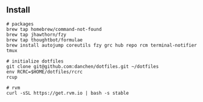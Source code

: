 Install
-------

	# packages
    brew tap homebrew/command-not-found
	brew tap jhawthorn/fzy
	brew tap thoughtbot/formulae
	brew install autojump coreutils fzy grc hub repo rcm terminal-notifier tmux

	# initialize dotfiles
	git clone git@github.com:danchen/dotfiles.git ~/dotfiles
    env RCRC=$HOME/dotfiles/rcrc
	rcup

	# rvm
	curl -sSL https://get.rvm.io | bash -s stable